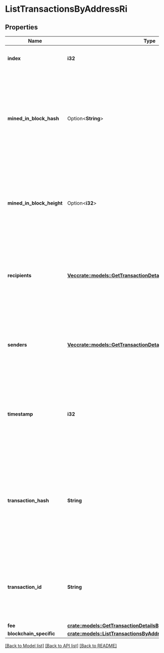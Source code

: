 # ListTransactionsByAddressRi

## Properties

Name | Type | Description | Notes
------------ | ------------- | ------------- | -------------
**index** | **i32** | Represents the index position of the transaction in the block. | 
**mined_in_block_hash** | Option<**String**> | Represents the hash of the block where this transaction was mined/confirmed for first time. The hash is defined as a cryptographic digital fingerprint made by hashing the block header twice through the SHA256 algorithm. | [optional]
**mined_in_block_height** | Option<**i32**> | Represents the hight of the block where this transaction was mined/confirmed for first time. The height is defined as the number of blocks in the blockchain preceding this specific block. | [optional]
**recipients** | [**Vec<crate::models::GetTransactionDetailsByTransactionIdriRecipients>**](GetTransactionDetailsByTransactionIDRI_recipients.md) | Represents a list of recipient addresses with the respective amounts. In account-based protocols like Ethereum there is only one address in this list. | 
**senders** | [**Vec<crate::models::GetTransactionDetailsByTransactionIdriSenders>**](GetTransactionDetailsByTransactionIDRI_senders.md) | Represents a list of sender addresses with the respective amounts. In account-based protocols like Ethereum there is only one address in this list. | 
**timestamp** | **i32** | Defines the exact date/time in Unix Timestamp when this transaction was mined, confirmed or first seen in Mempool, if it is unconfirmed. | 
**transaction_hash** | **String** | Represents the same as `transactionId` for account-based protocols like Ethereum, while it could be different in UTXO-based protocols like Bitcoin. E.g., in UTXO-based protocols `hash` is different from `transactionId` for SegWit transactions. | 
**transaction_id** | **String** | Represents the unique identifier of a transaction, i.e. it could be `transactionId` in UTXO-based protocols like Bitcoin, and transaction `hash` in Ethereum blockchain. | 
**fee** | [**crate::models::GetTransactionDetailsByTransactionIdriFee**](GetTransactionDetailsByTransactionIDRI_fee.md) |  | 
**blockchain_specific** | [**crate::models::ListTransactionsByAddressRibs**](ListTransactionsByAddressRIBS.md) |  | 

[[Back to Model list]](../README.md#documentation-for-models) [[Back to API list]](../README.md#documentation-for-api-endpoints) [[Back to README]](../README.md)


